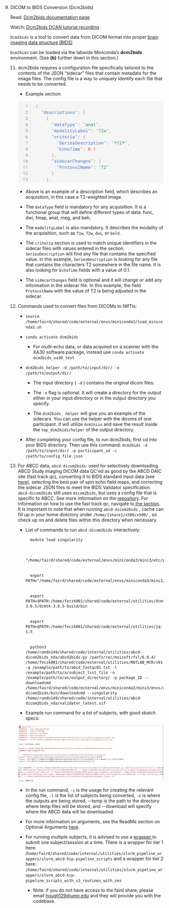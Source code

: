 9. DICOM to BIDS Conversion (Dcm2bids)

	Read: [Dcm2bids documentation page](https://unfmontreal.github.io/Dcm2Bids/docs/get-started/)

	Watch: [Dcm2bids DCAN tutorial recording](https://drive.google.com/drive/folders/1OgyqFfpqp3qWg4OJzY9ADTwV26j8fJYf) 


    	


    `Dcm2bids` is a tool to convert data from DICOM format into proper [brain imaging data structure (BIDS)](https://bids-specification.readthedocs.io/en/stable/)


    `Dcm2bids` can be loaded via the labwide Miniconda’s **dcm2bids** environment. (See **(b)** further down in this section.) 



    11. dcm2bids requires a configuration file specifically tailored to the contents of the JSON “sidecar” files that contain metadata for the image files. The config file is a way to uniquely identify each file that needs to be converted.
        * Example section: 
        
        ![example dcm2bids](img/dcm2bids-example.png)
        
        * Above is an example of a description field, which describes an acquisition, in this case a T2-weighted image. 
        
        * The `dataType` field is mandatory for any acquisition. It is a functional group that will define different types of data: func, dwi, fmap, anat, meg, and beh.
        
        * The `modalityLabel` is also mandatory. It describes the modality of the acquisition, such as `T1w`, `T2w`, `dwi`, or `bold`.
        
        * The `criteria` section is used to match unique identifiers in the sidecar files with values entered in the section. `SeriesDescription` will find any file that contains the specified value. In this example, `SeriesDescription` is looking for any file that contains the characters T2 somewhere in the file name. It is also looking for `EchoTime` fields with a value of 0.1.
        
        * The `sidecarChanges` field is optional and it will change or add any information in the sidecar file. In this example, the field `ProtocolName` with the value of T2 is being adjusted in the sidecar.
    
    12. Commands used to convert files from DICOMs to NIfTIs:
        
        *  `source /home/faird/shared/code/external/envs/miniconda3/load_miniconda3.sh`
        
        * `conda activate dcm2bids`
            
            - For multi-echo data, or data acquired on a scanner with the XA30 software package, instead use `conda activate dcm2bids_xa30_test`
        
        * `dcm2bids_helper -d /path/to/input/dir/ -o /path/to/output/dir/`
            
            - The input directory ( `-d` ) contains the original dicom files.
            
            - The `-o` flag is optional. It will create a directory for the output either in your input directory or in the output directory you specify.
            
            - The `dcm2bids_ helper` will give you an example of the sidecars. You can use the helper with the dicoms of one participant. It will utilize `dcm2niix` and save the result inside the `tmp_dcm2bids/helper` of the output directory. 
        
        * After completing your config file, to run dcm2bids, first cd into your BIDS directory. Then use this command: `dcm2bids -d /path/to/input/dir/ -p participant_id -c /path/to/config_file.json`
    
    13. For ABCC data, `abcd-dicom2bids`: used for selectively downloading ABCD Study imaging DICOM data QC'ed as good by the ABCD DAIC site (fast track qc), converting it to BIDS standard input data (see [here](https://www.google.com/url?q=https://collection3165.readthedocs.io/en/stable/recommendations/%233-the-bids-quality-control-file&sa=D&source=docs&ust=1660838354455769&usg=AOvVaw1E2rTHf_kzVv2xtxsQYDlw)), selecting the best pair of spin echo field maps, and correcting the sidecar JSON files to meet the BIDS Validator specification. `abcd-dicom2bids` still uses `dicom2bids`, but uses a config file that is specific to ABCC. See more information on the [repository](https://www.google.com/url?q=https://github.com/DCAN-Labs/abcd-dicom2bids&sa=D&source=docs&ust=1660838354453985&usg=AOvVaw2qzX3n8wO5qBFYaDgbMIMn). For information on how to use the fast track qc, navigate to[ the section](#24-fast-track-qc-comparison-abcd). It is important to note that when running `abcd-dicom2bids` , cache can fill up in your home directory under `/home/{share}/x500/x500/` , so check up on and delete files within this directory when necessary. 
        
        * List of commands to run `abcd-dicom2bids` interactively:

                module load singularity


                . "/home/faird/shared/code/external/envs/miniconda3/mini3/etc/profile.d/conda.sh"


                export PATH="/home/faird/shared/code/external/envs/miniconda3/mini3/bin:$PATH"


                export PATH=$PATH:/home/feczk001/shared/code/external/utilities/dcmtk-3.6.5/dcmtk-3.6.5-build/bin


                export PATH=$PATH:/home/feczk001/shared/code/external/utilities/jq-1.5


                python3 /home/rando149/shared/code/internal/utilities/abcd-dicom2bids_nda/abcd2bids.py /panfs/roc/msisoft/fsl/6.0.4/ /home/feczk001/shared/code/external/utilities/MATLAB_MCR/v91 -q /example/path/to/abcd_fastqc01.txt -l /example/path/to/a/subject_list_file -o /example/path/to/an/output_directory/ -p package_ID --downloadcmd /home/faird/shared/code/external/envs/miniconda3/mini3/envs/abcd-dicom2bids/bin/downloadcmd --singularity /home/rando149/shared/code/internal/utilities/abcd-dicom2bids_nda/validator_latest.sif 

        * Example run command for a list of subjects, with good sbatch specs:

        ![example dcm2bids](img/dcm2bids-example2.png)
        
        - In the run command, `-c` is the usage for creating the relevant config file, `-l` is the list of subjects being converted, `-o` is where the outputs are being stored, --temp is the path to the directory where temp files will be stored, and  --download will specify where the ABCD data will be downloaded.
        
        - For more information on arguments, see the ReadMe section on Optional Arguments [here](https://github.com/DCAN-Labs/abcd-dicom2bids).
        
        - For running multiple subjects, it is advised to use a [wrapper ](#17-s3-pipeline-wrappers)to submit one subject/session at a time. There is a wrapper for tier 1 here: /`home/faird/shared/code/internal/utilities/slurm_pipeline_wrappers/slurm_abcd-hcp-pipeline_scripts` and a wrapper for tier 2 here: `/home/faird/shared/code/internal/utilities/slurm_pipeline_wrappers/slurm_abcd-hcp-pipeline_scripts_with_s3_routines_with_ses`
            
            * Note: if you do not have access to the faird share, please email [hough129@umn.edu](mailto:hough129@umn.edu) and they will provide you with the codebase.
